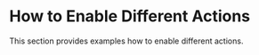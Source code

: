 <!-- loio41c69621fb554fec8476429056fbe7a3 -->

# How to Enable Different Actions

This section provides examples how to enable different actions.

